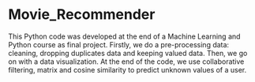 # Movie_Recommender

This Python code was developed at the end of a Machine Learning and Python course as final project. Firstly, we do a pre-processing data: cleaning, dropping duplicates data and keeping valued data. Then, we go on with a data visualization. At the end of the code, we use collaborative filtering, matrix and cosine similarity to predict unknown values of a user.
